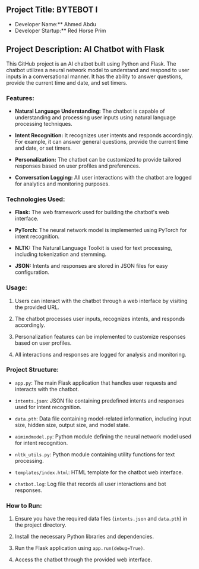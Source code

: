 ## Project Title: BYTEBOT I
- Developer Name:** Ahmed Abdu
- Developer Startup:** Red Horse Prim
## Project Description: AI Chatbot with Flask

This GitHub project is an AI chatbot built using Python and Flask. The chatbot utilizes a neural network model to understand and respond to user inputs in a conversational manner. It has the ability to answer questions, provide the current time and date, and set timers.

### Features:

- **Natural Language Understanding:** The chatbot is capable of understanding and processing user inputs using natural language processing techniques.

- **Intent Recognition:** It recognizes user intents and responds accordingly. For example, it can answer general questions, provide the current time and date, or set timers.

- **Personalization:** The chatbot can be customized to provide tailored responses based on user profiles and preferences.

- **Conversation Logging:** All user interactions with the chatbot are logged for analytics and monitoring purposes.

### Technologies Used:

- **Flask:** The web framework used for building the chatbot's web interface.

- **PyTorch:** The neural network model is implemented using PyTorch for intent recognition.

- **NLTK:** The Natural Language Toolkit is used for text processing, including tokenization and stemming.

- **JSON:** Intents and responses are stored in JSON files for easy configuration.

### Usage:

1. Users can interact with the chatbot through a web interface by visiting the provided URL.

2. The chatbot processes user inputs, recognizes intents, and responds accordingly.

3. Personalization features can be implemented to customize responses based on user profiles.

4. All interactions and responses are logged for analysis and monitoring.

### Project Structure:

- `app.py`: The main Flask application that handles user requests and interacts with the chatbot.

- `intents.json`: JSON file containing predefined intents and responses used for intent recognition.

- `data.pth`: Data file containing model-related information, including input size, hidden size, output size, and model state.

- `aimindmodel.py`: Python module defining the neural network model used for intent recognition.

- `nltk_utils.py`: Python module containing utility functions for text processing.

- `templates/index.html`: HTML template for the chatbot web interface.

- `chatbot.log`: Log file that records all user interactions and bot responses.

### How to Run:

1. Ensure you have the required data files (`intents.json` and `data.pth`) in the project directory.

2. Install the necessary Python libraries and dependencies.

3. Run the Flask application using `app.run(debug=True)`.

4. Access the chatbot through the provided web interface.

